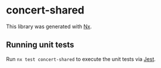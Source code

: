 # concert-shared

This library was generated with [Nx](https://nx.dev).

## Running unit tests

Run `nx test concert-shared` to execute the unit tests via [Jest](https://jestjs.io).
